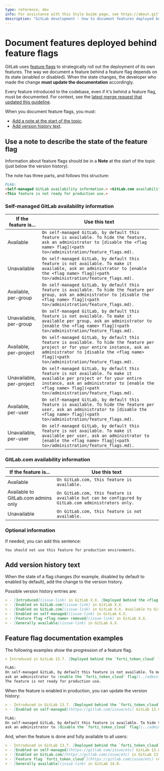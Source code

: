 ```yaml
---
type: reference, dev
info: For assistance with this Style Guide page, see https://about.gitlab.com/handbook/engineering/ux/technical-writing/#assignments-to-other-projects-and-subjects.
description: "GitLab development - how to document features deployed behind feature flags"
---
```


# Document features deployed behind feature flags

GitLab uses [feature flags](../feature_flags/index.md) to strategically roll
out the deployment of its own features. The way we document a feature behind a
feature flag depends on its state (enabled or disabled). When the state
changes, the developer who made the change **must update the documentation**
accordingly.

Every feature introduced to the codebase, even if it's behind a feature flag,
must be documented. For context, see the
[latest merge request that updated this guideline](https://gitlab.com/gitlab-org/gitlab/-/merge_requests/47917#note_459984428).

When you document feature flags, you must:

- [Add a note at the start of the topic](#use-a-note-to-describe-the-state-of-the-feature-flag).
- [Add version history text](#add-version-history-text).

## Use a note to describe the state of the feature flag

Information about feature flags should be in a **Note** at the start of the topic (just below the version history).

The note has three parts, and follows this structure:

```markdown
FLAG:
<Self-managed GitLab availability information.> <GitLab.com availability information.>
<This feature is not ready for production use.>
```

### Self-managed GitLab availability information

| If the feature is...     | Use this text |
|--------------------------|---------------|
| Available                | `On self-managed GitLab, by default this feature is available. To hide the feature, ask an administrator to [disable the <flag name> flag](<path to>/administration/feature_flags.md).` |
| Unavailable              | `On self-managed GitLab, by default this feature is not available. To make it available, ask an administrator to [enable the <flag name> flag](<path to>/administration/feature_flags.md).` |
| Available, per-group     | `On self-managed GitLab, by default this feature is available. To hide the feature per group, ask an administrator to [disable the <flag name> flag](<path to>/administration/feature_flags.md).` |
| Unavailable, per-group   | `On self-managed GitLab, by default this feature is not available. To make it available per group, ask an administrator to [enable the <flag name> flag](<path to>/administration/feature_flags.md).` |
| Available, per-project   | `On self-managed GitLab, by default this feature is available. To hide the feature per project or for your entire instance, ask an administrator to [disable the <flag name> flag](<path to>/administration/feature_flags.md).` |
| Unavailable, per-project | `On self-managed GitLab, by default this feature is not available. To make it available per project or for your entire instance, ask an administrator to [enable the <flag name> flag](<path to>/administration/feature_flags.md).` |
| Available, per-user      | `On self-managed GitLab, by default this feature is available. To hide the feature per user, ask an administrator to [disable the <flag name> flag](<path to>/administration/feature_flags.md).` |
| Unavailable, per-user    | `On self-managed GitLab, by default this feature is not available. To make it available per user, ask an administrator to [enable the <flag name> flag](<path to>/administration/feature_flags.md).` |

### GitLab.com availability information

| If the feature is...                | Use this text |
|-------------------------------------|---------------|
| Available                           | `On GitLab.com, this feature is available.` |
| Available to GitLab.com admins only | `On GitLab.com, this feature is available but can be configured by GitLab.com administrators only.`
| Unavailable                         | `On GitLab.com, this feature is not available.`|

### Optional information

If needed, you can add this sentence:

`You should not use this feature for production environments.`

## Add version history text

When the state of a flag changes (for example, disabled by default to enabled by default), add the change to the version history.

Possible version history entries are:

```markdown
> - [Introduced](issue-link) in GitLab X.X. [Deployed behind the <flag name> flag](../../administration/feature_flags.md), disabled by default.
> - [Enabled on GitLab.com](issue-link) in GitLab X.X.
> - [Enabled on GitLab.com](issue-link) in GitLab X.X. Available to GitLab.com administrators only.
> - [Enabled on self-managed](issue-link) in GitLab X.X.
> - [Feature flag <flag name> removed](issue-link) in GitLab X.X.
> - [Generally available](issue-link) in GitLab X.X.
```

## Feature flag documentation examples

The following examples show the progression of a feature flag.

```markdown
> Introduced in GitLab 13.7. [Deployed behind the `forti_token_cloud` flag](../../administration/feature_flags.md), disabled by default.

FLAG:
On self-managed GitLab, by default this feature is not available. To make it available,
ask an administrator to [enable the `forti_token_cloud` flag](../administration/feature_flags.md).`
The feature is not ready for production use.
```

When the feature is enabled in production, you can update the version history:

```markdown
> - Introduced in GitLab 13.7. [Deployed behind the `forti_token_cloud` flag](../../administration/feature_flags.md), disabled by default.
> - [Enabled on self-managed](https://gitlab.com/issue/etc) GitLab 13.8.

FLAG:
On self-managed GitLab, by default this feature is available. To hide the feature per user,
ask an administrator to [disable the `forti_token_cloud` flag](../administration/feature_flags.md).
```

And, when the feature is done and fully available to all users:

```markdown
> - Introduced in GitLab 13.7. [Deployed behind the `forti_token_cloud` flag](../../administration/feature_flags.md), disabled by default.
> - [Enabled on self-managed](https://gitlab.com/issue/etc) GitLab 13.8.
> - [Enabled on GitLab.com](https://gitlab.com/issue/etc) in GitLab 13.9.
> - [Feature flag `forti_token_cloud`](https://gitlab.com/issue/etc) removed in GitLab 14.0.
> - [Generally available](issue-link) in GitLab 14.0.
```
